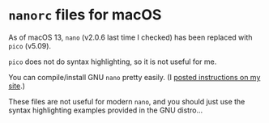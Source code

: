 # `nanorc` files for macOS
As of macOS 13, `nano` (v2.0.6 last time I checked) has been replaced with `pico` (v5.09).

`pico` does not do syntax highlighting, so it is not useful for me.

You can compile/install GNU `nano` pretty easily.  (I [posted instructions on my site](https://phasefactor.dev).)

These files are not useful for modern `nano`, and you should just use the syntax highlighting examples provided in the GNU distro...
